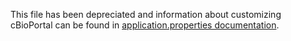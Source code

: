 This file has been depreciated and information about customizing cBioPortal can be found in [application.properties documentation](application.properties-Reference.md).